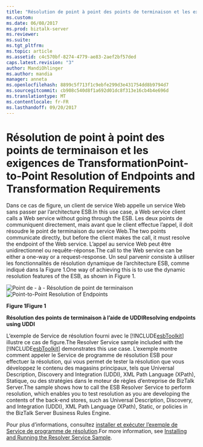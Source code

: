 ```yaml
---
title: "Résolution de point à point des points de terminaison et les exigences de Transformation | Documents Microsoft"
ms.custom: 
ms.date: 06/08/2017
ms.prod: biztalk-server
ms.reviewer: 
ms.suite: 
ms.tgt_pltfrm: 
ms.topic: article
ms.assetid: c4c570bf-8274-4779-ae83-2aef2bf57ded
caps.latest.revision: "3"
author: MandiOhlinger
ms.author: mandia
manager: anneta
ms.openlocfilehash: 8899c5f713f1c9ebfe299d3e431754dd8b9794d7
ms.sourcegitcommit: cb908c540d8f1a692d01dc8f313e16cb4b4e696d
ms.translationtype: MT
ms.contentlocale: fr-FR
ms.lasthandoff: 09/20/2017
---
```

# <a name="point-to-point-resolution-of-endpoints-and-transformation-requirements"></a><span data-ttu-id="5d578-102">Résolution de point à point des points de terminaison et les exigences de Transformation</span><span class="sxs-lookup"><span data-stu-id="5d578-102">Point-to-Point Resolution of Endpoints and Transformation Requirements</span></span>
<span data-ttu-id="5d578-103">Dans ce cas de figure, un client de service Web appelle un service Web sans passer par l’architecture ESB.</span><span class="sxs-lookup"><span data-stu-id="5d578-103">In this use case, a Web service client calls a Web service without going through the ESB.</span></span> <span data-ttu-id="5d578-104">Les deux points de communiquent directement, mais avant que le client effectue l’appel, il doit résoudre le point de terminaison du service Web.</span><span class="sxs-lookup"><span data-stu-id="5d578-104">The two points communicate directly, but before the client makes the call, it must resolve the endpoint of the Web service.</span></span> <span data-ttu-id="5d578-105">L’appel au service Web peut être unidirectionnel ou requête-réponse.</span><span class="sxs-lookup"><span data-stu-id="5d578-105">The call to the Web service can be either a one-way or a request-response.</span></span> <span data-ttu-id="5d578-106">Un seul parvenir consiste à utiliser les fonctionnalités de résolution dynamique de l’architecture ESB, comme indiqué dans la Figure 1.</span><span class="sxs-lookup"><span data-stu-id="5d578-106">One way of achieving this is to use the dynamic resolution features of the ESB, as shown in Figure 1.</span></span>  
  
 <span data-ttu-id="5d578-107">![Point de &#45; à &#45; Résolution de point de terminaison](../esb-toolkit/media/ch3-pointtopoint.gif "Ch3-PointToPoint")</span><span class="sxs-lookup"><span data-stu-id="5d578-107">![Point&#45;to&#45;Point Resolution of Endpoints](../esb-toolkit/media/ch3-pointtopoint.gif "Ch3-PointToPoint")</span></span>  
  
 <span data-ttu-id="5d578-108">**Figure 1**</span><span class="sxs-lookup"><span data-stu-id="5d578-108">**Figure 1**</span></span>  
  
 <span data-ttu-id="5d578-109">**Résolution des points de terminaison à l’aide de UDDI**</span><span class="sxs-lookup"><span data-stu-id="5d578-109">**Resolving endpoints using UDDI**</span></span>  
  
 <span data-ttu-id="5d578-110">L’exemple de Service de résolution fourni avec le [!INCLUDE[esbToolkit](../includes/esbtoolkit-md.md)] illustre ce cas de figure.</span><span class="sxs-lookup"><span data-stu-id="5d578-110">The Resolver Service sample included with the [!INCLUDE[esbToolkit](../includes/esbtoolkit-md.md)] demonstrates this use case.</span></span> <span data-ttu-id="5d578-111">L’exemple montre comment appeler le Service de programme de résolution ESB pour effectuer la résolution, qui vous permet de tester la résolution que vous développez le contenu des magasins principaux, tels que Universal Description, Discovery and Integration (UDDI), XML Path Language (XPath), Statique, ou des stratégies dans le moteur de règles d’entreprise de BizTalk Server.</span><span class="sxs-lookup"><span data-stu-id="5d578-111">The sample shows how to call the ESB Resolver Service to perform resolution, which enables you to test resolution as you are developing the contents of the back-end stores, such as Universal Description, Discovery, and Integration (UDDI), XML Path Language (XPath), Static, or policies in the BizTalk Server Business Rules Engine.</span></span>  
  
 <span data-ttu-id="5d578-112">Pour plus d’informations, consultez [installer et exécuter l’exemple de Service de programme de résolution](../esb-toolkit/installing-and-running-the-resolver-service-sample.md).</span><span class="sxs-lookup"><span data-stu-id="5d578-112">For more information, see [Installing and Running the Resolver Service Sample](../esb-toolkit/installing-and-running-the-resolver-service-sample.md).</span></span>